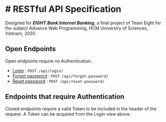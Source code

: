 # # RESTful API Specification
Designed for ***EIGHT.Bank Internet Banking***, a final project of Team Eight for the subject Advance Web Programming, HCM Universiry of Sciences, Vietnam, 2020

## Open Endpoints

Open endpoints require no Authentication.

* [Login](SignIn/login.md) : `POST /api/login/`
* [Forgot password](SignIn/forgotPassword.md) : `POST /api/forgot-password/`
* [Reset password](SignIn/resetPassword) : `POST /api/reset-password/`
 

## Endpoints that require Authentication

Closed endpoints require a valid Token to be included in the header of the
request. A Token can be acquired from the Login view above.





